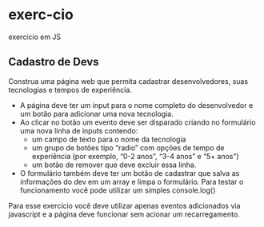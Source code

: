 # exerc-cio
exercício em JS
## Cadastro de Devs

Construa uma página web que permita cadastrar desenvolvedores, suas tecnologias e tempos de experiência. 

- A página deve ter um input para o nome completo do desenvolvedor e um botão para adicionar uma nova tecnologia.
- Ao clicar no botão um evento deve ser disparado criando no formulário uma nova linha de inputs contendo:
    - um campo de texto para o nome da tecnologia
    - um grupo de botões tipo “radio” com opções de tempo de experiência (por exemplo, “0-2 anos”, “3-4 anos” e “5+ anos”)
    - um botão de remover que deve excluir essa linha.
- O formulário também deve ter um botão de cadastrar que salva as informações do dev em um array e limpa o formulário. Para testar o funcionamento você pode utilizar um simples console.log()

Para esse exercício você deve utilizar apenas eventos adicionados via javascript e a página deve funcionar sem acionar um recarregamento.
